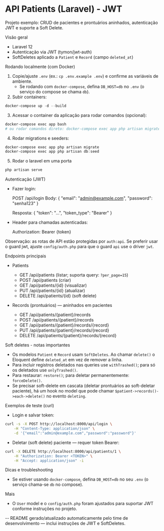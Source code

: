 # API Patients (Laravel) - JWT

Projeto exemplo: CRUD de pacientes e prontuários aninhados, autenticação JWT e suporte a Soft Delete.

Visão geral

- Laravel 12
- Autenticação via JWT (tymon/jwt-auth)
- SoftDeletes aplicado a `Patient` e `Record` (campo `deleted_at`)

Rodando localmente (com Docker)

1. Copie/ajuste `.env` (ex.: `cp .env.example .env`) e confirme as variáveis de ambiente.
    - Se rodando com `docker-compose`, defina `DB_HOST=db` no `.env` (o serviço do compose se chama `db`).
2. Subir containers:

```powershell
docker-compose up -d --build
```

3. Acessar o container da aplicação para rodar comandos (opcional):

```powershell
docker-compose exec app bash
# ou rodar comandos direto: docker-compose exec app php artisan migrate
```

4. Rodar migrations e seeders:

```powershell
docker-compose exec app php artisan migrate
docker-compose exec app php artisan db:seed
```

5. Rodar o laravel em uma porta

```powershell
php artisan serve
```


Autenticação (JWT)

- Fazer login:

    POST /api/login
    Body: { "email": "admin@example.com", "password": "senha123" }

    Resposta: { "token": "...", "token_type": "Bearer" }

- Header para chamadas autenticadas:

    Authorization: Bearer {token}

Observação: as rotas de API estão protegidas por `auth:api`. Se preferir usar o guard jwt, ajuste `config/auth.php` para que o guard `api` use o driver `jwt`.

Endpoints principais

- Patients
    - GET /api/patients (listar; suporta query: `?per_page=15`)
    - POST /api/patients (criar)
    - GET /api/patients/{id} (visualizar)
    - PUT /api/patients/{id} (atualizar)
    - DELETE /api/patients/{id} (soft delete)

- Records (prontuários) — aninhados em pacientes
    - GET /api/patients/{patient}/records
    - POST /api/patients/{patient}/records
    - GET /api/patients/{patient}/records/{record}
    - PUT /api/patients/{patient}/records/{record}
    - DELETE /api/patients/{patient}/records/{record}

Soft deletes - notas importantes

- Os modelos `Patient` e `Record` usam `SoftDeletes`. Ao chamar `delete()` o Eloquent define `deleted_at` em vez de remover a linha.
- Para incluir registros deletados nas queries use `withTrashed()`; para só os deletados use `onlyTrashed()`.
- Para restaurar: `restore()`; para deletar permanentemente: `forceDelete()`.
- Se precisar soft-delete em cascata (deletar prontuários ao soft-deletar paciente), há um hook no model que pode chamar `$patient->records()->each->delete()` no evento `deleting`.

Exemplos de teste (curl)

- Login e salvar token:

```bash
curl -s -X POST http://localhost:8000/api/login \
	-H "Content-Type: application/json" \
	-d '{"email":"admin@example.com","password":"password"}'
```

- Deletar (soft delete) paciente — requer token Bearer:

```bash
curl -X DELETE http://localhost:8000/api/patients/1 \
	-H "Authorization: Bearer <TOKEN>" \
	-H "Accept: application/json" -i
```

Dicas e troubleshooting

- Se estiver usando `docker-compose`, defina `DB_HOST=db` no seu `.env` (o serviço chama-se `db` no compose).

Mais

- O `User` model e o `config/auth.php` foram ajustados para suportar JWT conforme instruções no projeto.

--
README gerado/atualizado automaticamente pelo time de desenvolvimento — inclui instruções de JWT e SoftDeletes.
